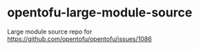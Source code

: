 # opentofu-large-module-source
Large module source repo for https://github.com/opentofu/opentofu/issues/1086
